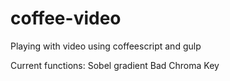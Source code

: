 # coffee-video

Playing with video using coffeescript and gulp

Current functions:
Sobel gradient
Bad Chroma Key
